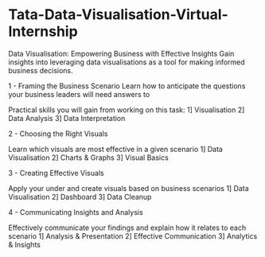 # Tata-Data-Visualisation-Virtual-Internship

Data Visualisation: Empowering Business with Effective Insights
Gain insights into leveraging data visualisations as a tool for making informed business decisions.

1 - Framing the Business Scenario
Learn how to anticipate the questions your business leaders will need answers to

Practical skills you will gain from working on this task:
1] Visualisation
2] Data Analysis
3] Data Interpretation

2 - Choosing the Right Visuals

Learn which visuals are most effective in a given scenario
1] Data Visualisation
2] Charts & Graphs
3] Visual Basics

3 - Creating Effective Visuals

Apply your under and create visuals based on business scenarios
1] Data Visualisation
2] Dashboard
3] Data Cleanup

4 - Communicating Insights and Analysis

Effectively communicate your findings and explain how it relates to each scenario
1] Analysis & Presentation
2] Effective Communication
3] Analytics & Insights
